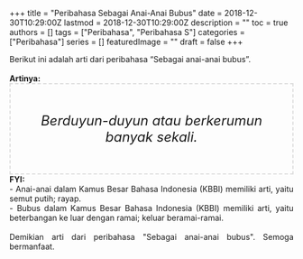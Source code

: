 +++
title = "Peribahasa Sebagai Anai-Anai Bubus"
date = 2018-12-30T10:29:00Z
lastmod = 2018-12-30T10:29:00Z
description = ""
toc = true
authors = []
tags = ["Peribahasa", "Peribahasa S"]
categories = ["Peribahasa"]
series = []
featuredImage = ""
draft = false
+++

<div dir="ltr" style="text-align: left;" trbidi="on"><div style="text-align: justify;">Berikut ini adalah arti dari peribahasa “Sebagai anai-anai bubus”.</div><br /><div style="text-align: justify;"><b>Artinya:</b></div><div style="border: 2px dashed #ddd; font-size: 24px; height: auto; margin: 0 auto; padding: 50px; text-align: center; width: auto;"><i>Berduyun-duyun atau berkerumun banyak sekali.</i></div><div style="text-align: justify;"><b>FYI:</b><br />- Anai-anai dalam Kamus Besar Bahasa Indonesia (KBBI) memiliki arti, yaitu semut putih; rayap.<br />- Bubus dalam Kamus Besar Bahasa Indonesia (KBBI) memiliki arti, yaitu beterbangan ke luar dengan ramai; keluar beramai-ramai.</div><div style="text-align: justify;"><br /></div><div style="text-align: justify;">Demikian arti dari peribahasa "Sebagai anai-anai bubus". Semoga bermanfaat. </div></div>
